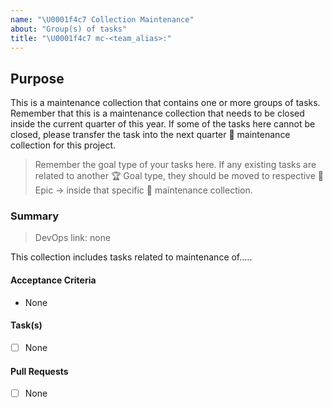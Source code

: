 ```yaml
---
name: "\U0001f4c7 Collection Maintenance"
about: "Group(s) of tasks"
title: "\U0001f4c7 mc-<team_alias>:"
---
```


## Purpose

This is a maintenance collection that contains one or more groups of tasks. Remember that this is a maintenance collection that needs to be closed inside the current quarter of this year. If some of the tasks here cannot be closed, please transfer the task into the next quarter :card_index: maintenance collection for this project.

> Remember the goal type of your tasks here. If any existing tasks are related to another :trophy: Goal type, they should be moved to respective :crown: Epic ->  inside that specific :card_index: maintenance collection.

### Summary

> DevOps link: none <!-- Example: AB#<item_number> -->

This collection includes tasks related to maintenance of..... <!-- Summarise overall reason for tasks in this collection -->

#### Acceptance Criteria

- None

#### Task(s)

- [ ] None

#### Pull Requests

- [ ] None
